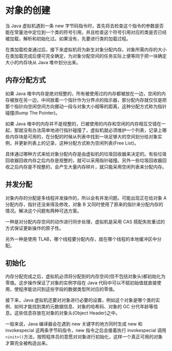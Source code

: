 # 对象的创建

当 Java 虚拟机遇到一条 new 字节码指令时，首先将去检查这个指令的参数是否能在常量池中定位到一个类的符号引用，并且检查这个符号引用对应的类是否已经被加载，解析和初始化过。如果没有，先要进行类的加载过程。

在类加载检查通过后，接下来虚拟机将为新生对象分配内存。对象所需内存的大小在类加载完成后便可完全确定，为对象分配空间的任务实际上便等同于把一块确定大小的内存块从 Java 堆中划分出来。

## 内存分配方式

如果 Java 堆中内存是绝对规整的，所有被使用过的内存都被放在一边，空闲的内存被放在另一边，中间放着一个指针作为分界点的指示器，那分配内存就仅仅是把那个指针向空闲空间方向挪动一段与对象大小相等的距离，这种分配方式称为指针碰撞(Bump The Pointer)。

如果 Java 堆中的内存并不是规整的，已被使用的内存和空闲的内存相互交错在一起，那就没有办法简单地进行指针碰撞了，虚拟机就必须维护一个列表，记录上哪些内存块是可用的，在分配的时候从列表中找到一块足够大的空间划分给对象实例，并更新列表上的记录，这种分配方式称为空闲列表(Free List)。

具体通过哪种方式来给对象分配内存是由虚拟机的垃圾回收器来决定的。有些垃圾回收器回收内存之后内存是规整的，就可以采用指针碰撞。另外一些垃圾回收器回收之后内存是不规整的，会产生大量内存碎片，就只能采用空闲列表来分配内存。

## 并发分配

对象内存的分配是多线程并发操作的，所以会有并发问题。可能出现正在给对象 A 分配内存，指针还没来得及修改，对象 B 又同时使用了原来的指针来分配内存的情况。解决这个问题有两种可选方案。

一种是对分配内存空间的动作进行同步处理，虚拟机是采用 CAS 搭配失败重试的方式保证更新操作的原子性。

另外一种是使用 TLAB，哪个线程要分配内存，就在哪个线程的本地缓冲区中分配。

## 初始化

内存分配完成之后，虚拟机必须将分配到的内存空间(但不包括对象头)都初始化为零值。这步操作保证了对象的实例字段在 Java 代码中可以不赋初始值就直接使用，使程序能访问到这些字段的数据类型所对应的零值。

接下来，Java 虚拟机还要对对象进行必要的设置，例如这个对象是哪个类的实例、如何才能找到类的元数据信息、对象的哈希码、对象的 GC 分代年龄等信息。这些信息存放在对象的对象头(Object Header)之中。

一般来说，Java 编译器会在遇到 new 关键字的地方同时生成 new 和 invokespecial 这两条字节码指令，new 指令之后会接着执行 invokespecial 调用`<init>()`方法，按照程序员的意愿对对象进行初始化，这样一个真正可用的对象才算完全被构造出来。
